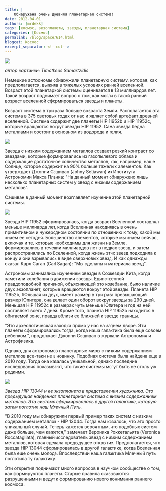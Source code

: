 ```yaml
---
title: |
    Обнаружена очень древняя планетарная система!
date: 2012-04-01
authors: [mrdekk]
tags: [космос, экзопланеты, звезды, планетарная система]
categories: [Космос]
permalink: /blog/space/614.html
blogcat: Космос
excerpt_separator: <!--cut-->
---
```



![](http://itw66.ru/uploads/images/00/00/01/2012/04/01/039ee4.jpg)

*автор картинки: Timotheos Samartzidis*

Немецкие астрономы обнаружили планетарную систему, которая, как предполагается, выжила в тяжелых условиях ранней вселенной. Возраст этой планетарной системы оценивается в 13 миллиардов лет. Такой возраст поднимает вопрос о том, как могли в такой ранний возраст вселенной сформироваться звезды и планеты. 

Возраст система в три раза больше возраста Земли. Располагается эта система в 375 световых годах от нас и являет собой артефакт древней вселенной. Система содержит две планеты HIP 11952b и HIP 11952c, которые вращаются вокруг звезды HIP 11952. Сама звезда бедна металлами и состоит в основном из водорода и гелия.


<!--cut-->



![](http://itw66.ru/uploads/images/00/00/01/2012/04/01/d701e1.png)


Звезда с низким содержанием металлов создает резкий контраст со звездами, которые формировались из газопылевого облака и содержащие достаточное количество металлов, как, например, наше Солнце, которое содержит на 90% больше тяжелых элементов. Как утверждает Джонни Сэшиван (Johny Setiawan) из Института Астрономии Макса Планка: "На данный момент обнаружено лишь несколько планетарных систем у звезд с низким содержанием металлов".

Сэшиван в данный момент возглавляет изучение этой планетарной системы.


![](http://itw66.ru/uploads/images/00/00/01/2012/04/01/416968.png)


Звезда HIP 11952 сформировалась, когда возраст Вселенной составлял меньше миллиарда лет, когда Вселенная находилась в очень примитивном и чужеродном состоянии по отношению к тому, какой мы знаем ее сегодня. Большинство элементов, которые мы знаем сейчас, включая и те, которые необходимы для жизни на Земле, формировались в течении миллиардов лет в недрах звезд, и затем распространялись по Вселенной, когда жизнь этих звезд подходила к концу и они взрывались в виде сверхновых звезд. И как однажды сказал Карл Саган (Carl Sagan): "Мы сделаны и материала звезд".

Астрономы занимались изучением звезды в Созвездии Кита, когда заметили колебания в движении звезды. Единственной правдоподобной причиной, объясняющей это колебание, было наличие двух экзопланет, которые вращаются вокруг этой звезды. Планета HIP 11952b, бОльшая из двух, имеет размер в три раза превышающий размер Юпитера, она делает один оборот вокруг звезды за 290 дней. Меньшая HIP 11952c в размерах чуть меньше Юпитера и год на ней составляет всего 7 дней. Кроме того, планета HIP 11952b находится в обитаемой зоне, правда вблизи ее ближней к звезде границы.

"Это археологическая находка прямо у нас на заднем дворе. Эти планеты сформировались тогда, когда наша галактика была еще совсем ребенком.", продолжает Джонни Сэшиван в журнали Астрономия и Астрофизика.

Однако, для астрономов планетарные миры с низким содержанием металлов все-таки не в новинку. Подобная система была найдена еще в 2010 году. Тогда она казалась уникальной, однако последние исследования показывают, что такие системы могут быть не столь уж редкими.


![](http://itw66.ru/uploads/images/00/00/01/2012/04/01/0ae3e2.jpg)

*Звезда HIP 13044 и ее экзопланета в представлении художника. Это предыдущая найденная планетарная система с низким содержанием металлов. Эта система сформировалась в другой галактике, которую затем поглотил наш Млечный Путь.*

"В 2010 году мы обнаружили первый пример таких систем с низким содержанием металлов - HIP 13044. Тогда нам казалось, что это просто уникальный случай. Теперь кажется вероятным, что подобных систем даже больше, чем кажется," замечает Вероника Роккетальята (Veronica Roccatagliata), главный исследователь звезд с низким содержанием металлов, которая сделала предыдущее открытие. Предполагается, что звезда HIP 13044 сформировалась в другой галактике, когда Вселенная была еще очень молода. Впоследствии наша галактика Млечный путь поглотила ту галактику. 

Эти открытия поднимают много вопросов в научном сообществе о том, как формируются планеты. Старые правила оказываются разрушенными и ведут к формированию нового понимания раннего космоса.
